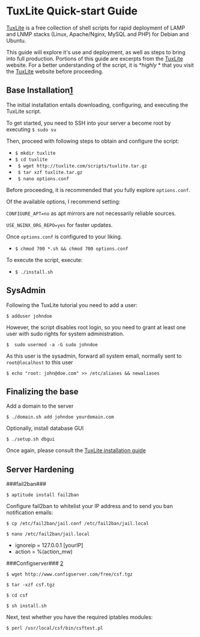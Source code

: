 TuxLite Quick-start Guide
=============
[TuxLite](http://tuxlite.com) is a free collection of shell scripts for rapid deployment of LAMP and LNMP stacks (Linux, Apache/Nginx, MySQL and PHP) for Debian and Ubuntu.

This guide will explore it's use and deployment, as well as steps to bring into full production. Portions of this guide are excerpts from the [TuxLite](http://tuxlite.com) website. For a better understanding of the script, it is **highly* * that you visit the [TuxLite](http://tuxlite.com) website before proceeding.

Base Installation[1](http://tuxlite.com/installation/)
--------------------------
The initial installation entails downloading, configuring, and executing the TuxLite script.

To get started, you need to SSH into your server a become root by executing `$ sudo su`

Then, proceed with following steps to obtain and configure the script:

- `$ mkdir tuxlite`
- `$ cd tuxlite`
- ` $ wget http://tuxlite.com/scripts/tuxlite.tar.gz`
- ` $ tar xzf tuxlite.tar.gz`
- ` $ nano options.conf`

Before proceeding, it is recommended that you fully explore `options.conf`.

Of the available options, I recommend setting:

`CONFIGURE_APT=no` as apt mirrors are not necessarily reliable sources.

`USE_NGINX_ORG_REPO=yes` for faster updates.

Once `options.conf` is configured to your liking.

- `$ chmod 700 *.sh && chmod 700 options.conf`

To execute the script, execute:

- `$ ./install.sh`

SysAdmin
-----------------
Following the TuxLite tutorial you need to add a user:

`$ adduser johndoe`

However, the script disables root login, so you need to grant at least one user with sudo rights for system administration.

`$  sudo usermod -a -G sudo johndoe`

As this user is the sysadmin, forward all system email, normally sent to `root@localhost` to this user

`$ echo "root: john@doe.com" >> /etc/aliases && newaliases`

Finalizing the base
----------------------
Add a domain to the server

`$ ./domain.sh add johndoe yourdomain.com`

Optionally, install  database GUI

`$ ./setup.sh dbgui`

Once again, please consult the [TuxLite installation guide](http://tuxlite.com/installation/)

Server Hardening
-------------------
###fail2ban###

`$ aptitude install fail2ban`

Configure fail2ban to whitelist your IP address and to send you ban notification emails:

`$ cp /etc/fail2ban/jail.conf /etc/fail2ban/jail.local`
   
`$ nano /etc/fail2ban/jail.local`

- ignoreip = 127.0.0.1 [yourIP]
- action = %(action_mw)

###Configserver### [2](http://configserver.com/free/csf/install.txt)

`$ wget http://www.configserver.com/free/csf.tgz`

`$ tar -xzf csf.tgz`

`$ cd csf`

`$ sh install.sh`

Next, test whether you have the required iptables modules:

`$ perl /usr/local/csf/bin/csftest.pl`
